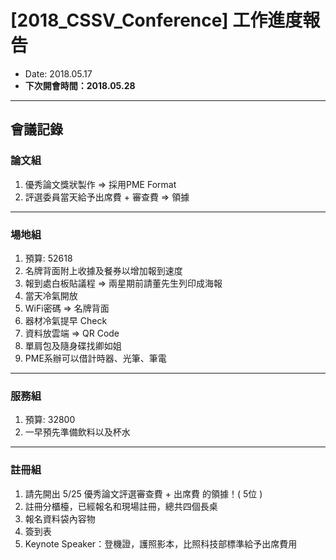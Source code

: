 # [2018_CSSV_Conference] 工作進度報告

* Date: 2018.05.17
* __下次開會時間：2018.05.28__

---
## 會議記錄

### __論文組__
1. 優秀論文獎狀製作 => 採用PME Format
2. 評選委員當天給予出席費 + 審查費 => 領據


---

### __場地組__
1. 預算: 52618
2. 名牌背面附上收據及餐券以增加報到速度
3. 報到處白板貼議程 => 兩星期前請董先生列印成海報
4. 當天冷氣開放
5. WiFi密碼 => 名牌背面
6. 器材冷氣提早 Check
7. 資料放雲端 => QR Code
8. 單肩包及隨身碟找卿如姐
9. PME系辦可以借計時器、光筆、筆電

---

### __服務組__
1. 預算: 32800
2. 一早預先準備飲料以及杯水

---

### __註冊組__
1. 請先開出 5/25 優秀論文評選審查費 + 出席費 的領據！( 5位 )
2. 註冊分櫃檯，已經報名和現場註冊，總共四個長桌
3. 報名資料袋內容物
4. 簽到表
5. Keynote Speaker：登機證，護照影本，比照科技部標準給予出席費用
